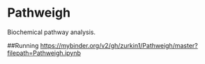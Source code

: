 # Pathweigh
Biochemical pathway analysis.

##Running
https://mybinder.org/v2/gh/zurkin1/Pathweigh/master?filepath=Pathweigh.ipynb
